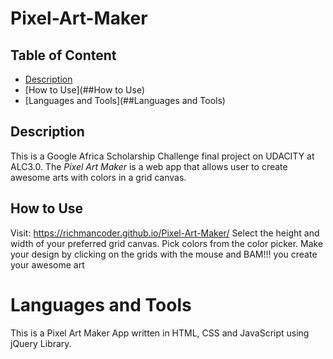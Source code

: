 # Pixel-Art-Maker
## Table of Content
* [Description](##Description)
* [How to Use](##How to Use)
* [Languages and Tools](##Languages and Tools)

## Description
This is a Google Africa Scholarship Challenge final project on UDACITY at ALC3.0.
The *Pixel Art Maker* is a web app that allows user to create awesome arts with colors in a grid canvas.

## How to Use
Visit: https://richmancoder.github.io/Pixel-Art-Maker/ 
Select the height and width of your preferred grid canvas.
Pick colors from the color picker.
Make your design by clicking on the grids with the mouse and BAM!!! you create your awesome art

# Languages and Tools
This is a Pixel Art Maker App written in HTML, CSS and JavaScript using jQuery Library.
